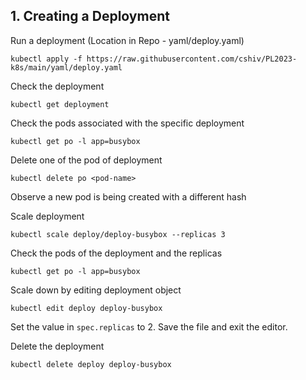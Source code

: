 ## 1. Creating a Deployment

Run a deployment (Location in Repo - yaml/deploy.yaml)
```
kubectl apply -f https://raw.githubusercontent.com/cshiv/PL2023-k8s/main/yaml/deploy.yaml
```

Check the deployment
```
kubectl get deployment
```

Check the pods associated with the specific deployment
```
kubectl get po -l app=busybox
```

Delete one of the pod of deployment
```
kubectl delete po <pod-name>
```
Observe a new pod is being created with a different hash

Scale deployment
```
kubectl scale deploy/deploy-busybox --replicas 3
```

Check the pods of the deployment and the replicas
```
kubectl get po -l app=busybox
```

Scale down by editing deployment object
```
kubectl edit deploy deploy-busybox
```
Set the value in `spec.replicas` to 2. Save the file and exit the editor.

Delete the deployment 
```
kubectl delete deploy deploy-busybox
```
